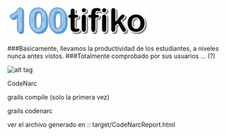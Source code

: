 ![alt tag](https://github.com/diegomartin010/100tifiko/blob/master/grails-app/assets/images/logos/logo.png)

###Basicamente, llevamos la productividad de los estudiantes, a niveles nunca antes vistos. 
###Totalmente comprobado por sus usuarios ... (?)

![alt tag](https://s-media-cache-ak0.pinimg.com/originals/8b/aa/00/8baa0000cf5f5533219a9364b4c39101.jpg)

CodeNarc

grails compile (solo la primera vez)

grails codenarc

ver el archivo generado en ::  target/CodeNarcReport.html

